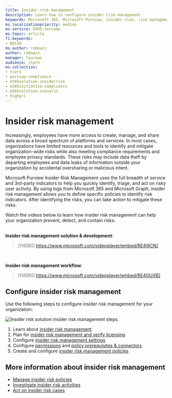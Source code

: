```yaml
---
title: Insider risk management
description: Learn how to configure insider risk management.
keywords: Microsoft 365, Microsoft Purview, insider risk, risk management, compliance
ms.localizationpriority: medium
ms.service: O365-seccomp
ms.topic: article
f1.keywords:
- NOCSH
ms.author: robmazz
author: robmazz
manager: laurawi
audience: itpro
ms.collection:
- tier1
- purview-compliance
- m365solution-insiderrisk
- m365initiative-compliance
- m365solution-scenario
- highpri
---
```


# Insider risk management

Increasingly, employees have more access to create, manage, and share data across a broad spectrum of platforms and services. In most cases, organizations have limited resources and tools to identify and mitigate organization-wide risks while also meeting compliance requirements and employee privacy standards. These risks may include data theft by departing employees and data leaks of information outside your organization by accidental oversharing or malicious intent.

Microsoft Purview Insider Risk Management uses the full breadth of service and 3rd-party indicators to help you quickly identify, triage, and act on risky user activity. By using logs from Microsoft 365 and Microsoft Graph, insider risk management allows you to define specific policies to identify risk indicators. After identifying the risks, you can take action to mitigate these risks.

Watch the videos below to learn how insider risk management can help your organization prevent, detect, and contain risks:
<br>
<br>

**Insider risk management solution & development**:
>[!VIDEO https://www.microsoft.com/videoplayer/embed/RE4j9CN]
<br>

**Insider risk management workflow**:
>[!VIDEO https://www.microsoft.com/videoplayer/embed/RE4OUXB]

## Configure insider risk management

Use the following steps to configure insider risk management for your organization:

![Insider risk solution insider risk management steps.](../media/ir-solution-ir-steps.png)

1. Learn about [insider risk management](insider-risk-management.md)
2. Plan for [insider risk management and verify licensing](insider-risk-management-plan.md)
3. Configure [insider risk management settings](insider-risk-management-settings.md)
4. Configure [permissions](insider-risk-management-configure.md#step-1-required-enable-permissions-for-insider-risk-management) and [policy prerequisites & connectors](insider-risk-management-configure.md#step-4-recommended-configure-prerequisites-for-policies)
5. Create and configure [insider risk management policies](insider-risk-management-configure.md#step-6-required-create-an-insider-risk-management-policy)

## More information about insider risk management

- [Manage insider risk policies](insider-risk-management-policies.md)
- [Investigate insider risk activities](insider-risk-management-activities.md)
- [Act on insider risk cases](insider-risk-management-cases.md)
